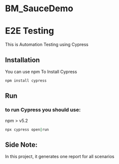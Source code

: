 # BM_SauceDemo

# E2E Testing

This is Automation Testing using Cypress

## Installation

You can use npm To Install Cypress 

```bash
npm install cypress
```


## Run

### to run Cypress you should use:

npm > v5.2

```bash
npx cypress open|run
```



## Side Note:
In this project, it generates one report for all scenarios

